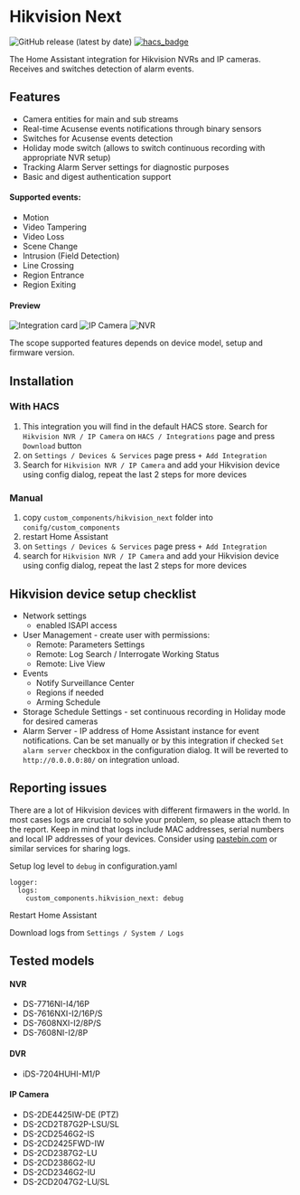 # Hikvision Next
![GitHub release (latest by date)](https://img.shields.io/github/v/release/maciej-or/hikvision_next?style=flat-square) [![hacs_badge](https://img.shields.io/badge/HACS-Default-orange.svg)](https://github.com/hacs/integration)

The Home Assistant integration for Hikvision NVRs and IP cameras. Receives and switches detection of alarm events.

## Features
- Camera entities for main and sub streams
- Real-time Acusense events notifications through binary sensors
- Switches for Acusense events detection
- Holiday mode switch (allows to switch continuous recording with appropriate NVR setup)
- Tracking Alarm Server settings for diagnostic purposes
- Basic and digest authentication support

#### Supported events:
- Motion
- Video Tampering
- Video Loss
- Scene Change
- Intrusion (Field Detection)
- Line Crossing
- Region Entrance
- Region Exiting

#### Preview
![Integration card](/assets/card.jpg "Integration card")
![IP Camera](/assets/ipcam.jpg "IP Camera device view")
![NVR](/assets/nvr.jpg "NVR device view")


The scope supported features depends on device model, setup and firmware version.

## Installation
### With HACS
1. This integration you will find in the default HACS store. Search for `Hikvision NVR / IP Camera` on `HACS / Integrations` page and press `Download` button
4. on `Settings / Devices & Services` page press `+ Add Integration`
5. Search for `Hikvision NVR / IP Camera` and add your Hikvision device using config dialog, repeat the last 2 steps for more devices
### Manual
1. copy `custom_components/hikvision_next` folder into `conifg/custom_components`
2. restart Home Assistant
3. on `Settings / Devices & Services` page press `+ Add Integration`
4. search for `Hikvision NVR / IP Camera` and add your Hikvision device using config dialog, repeat the last 2 steps for more devices

## Hikvision device setup checklist
- Network settings
    - enabled ISAPI access
- User Management - create user with permissions:
    - Remote: Parameters Settings
    - Remote: Log Search / Interrogate Working Status
    - Remote: Live View
- Events
    - Notify Surveillance Center
    - Regions if needed
    - Arming Schedule
- Storage Schedule Settings - set continuous recording in Holiday mode for desired cameras
- Alarm Server - IP address of Home Assistant instance for event notifications. Can be set manually or by this integration if checked `Set alarm server` checkbox in the configuration dialog. It will be reverted to `http://0.0.0.0:80/` on integration unload.

## Reporting issues

There are a lot of Hikvision devices with different firmawers in the world. In most cases logs are crucial to solve your problem, so please attach them to the report.
Keep in mind that logs include MAC addresses, serial numbers and local IP addresses of your devices. Consider using [pastebin.com](https://pastebin.com) or similar services for sharing logs.

Setup log level to `debug` in configuration.yaml
```
logger:
  logs:
    custom_components.hikvision_next: debug
```
Restart Home Assistant

Download logs from `Settings / System / Logs`
## Tested models
#### NVR
- DS-7716NI-I4/16P
- DS-7616NXI-I2/16P/S
- DS-7608NXI-I2/8P/S
- DS-7608NI-I2/8P
#### DVR
- iDS-7204HUHI-M1/P
#### IP Camera
- DS-2DE4425IW-DE (PTZ)
- DS-2CD2T87G2P-LSU/SL
- DS-2CD2546G2-IS
- DS-2CD2425FWD-IW
- DS-2CD2387G2-LU
- DS-2CD2386G2-IU
- DS-2CD2346G2-IU
- DS-2CD2047G2-LU/SL